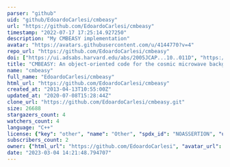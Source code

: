 ```yaml
---
parser: "github"
uid: "github/EdoardoCarlesi/cmbeasy"
url: "https://github.com/EdoardoCarlesi/cmbeasy"
timestamp: "2022-07-17 17:25:14.927250"
description: "My CMBEASY implementation"
avatar: "https://avatars.githubusercontent.com/u/4144770?v=4"
repo_url: "https://github.com/EdoardoCarlesi/cmbeasy"
doi: ["https://ui.adsabs.harvard.edu/abs/2005JCAP...10..011D", "https://ui.adsabs.harvard.edu/abs/2010ascl.soft07004D/abstract"]
title: "CMBEASY: An object-oriented code for the cosmic microwave background"
name: "cmbeasy"
full_name: "EdoardoCarlesi/cmbeasy"
html_url: "https://github.com/EdoardoCarlesi/cmbeasy"
created_at: "2013-04-13T10:55:00Z"
updated_at: "2020-07-08T15:28:44Z"
clone_url: "https://github.com/EdoardoCarlesi/cmbeasy.git"
size: 26688
stargazers_count: 4
watchers_count: 4
language: "C++"
license: {"key": "other", "name": "Other", "spdx_id": "NOASSERTION", "url": null, "node_id": "MDc6TGljZW5zZTA="}
subscribers_count: 2
owner: {"html_url": "https://github.com/EdoardoCarlesi", "avatar_url": "https://avatars.githubusercontent.com/u/4144770?v=4", "login": "EdoardoCarlesi", "type": "User"}
date: "2023-03-04 14:21:48.794707"
---
```

